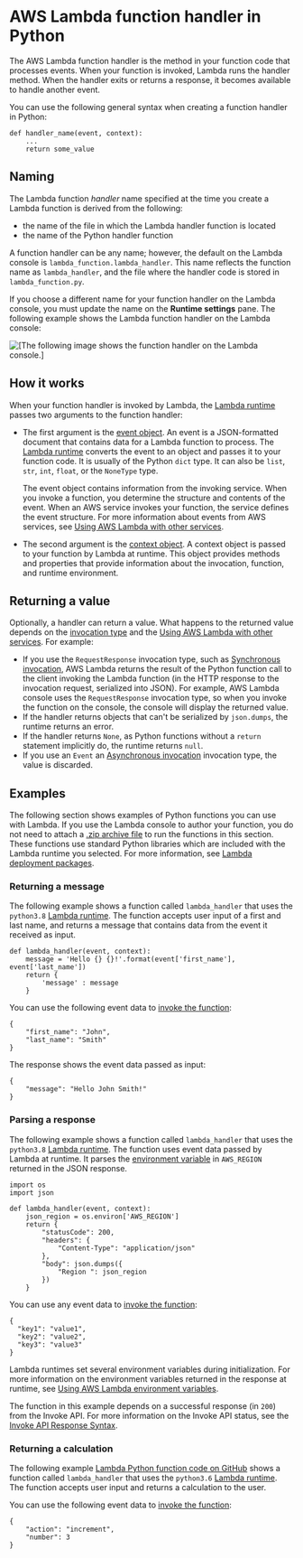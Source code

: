 # AWS Lambda function handler in Python<a name="python-handler"></a>

The AWS Lambda function handler is the method in your function code that processes events\. When your function is invoked, Lambda runs the handler method\. When the handler exits or returns a response, it becomes available to handle another event\.

You can use the following general syntax when creating a function handler in Python:

```
def handler_name(event, context): 
    ...
    return some_value
```

## Naming<a name="naming"></a>

The Lambda function *handler* name specified at the time you create a Lambda function is derived from the following:
+ the name of the file in which the Lambda handler function is located
+ the name of the Python handler function

A function handler can be any name; however, the default on the Lambda console is `lambda_function.lambda_handler`\. This name reflects the function name as `lambda_handler`, and the file where the handler code is stored in `lambda_function.py`\.

If you choose a different name for your function handler on the Lambda console, you must update the name on the **Runtime settings** pane\. The following example shows the Lambda function handler on the Lambda console:

![\[The following image shows the function handler on the Lambda console.\]](http://docs.aws.amazon.com/lambda/latest/dg/images/python-console-handler.png)

## How it works<a name="python-handler-how"></a>

When your function handler is invoked by Lambda, the [Lambda runtime](lambda-runtimes.md) passes two arguments to the function handler:
+ The first argument is the [event object](https://docs.aws.amazon.com/lambda/latest/dg/gettingstarted-concepts.html#gettingstarted-concepts-event)\. An event is a JSON\-formatted document that contains data for a Lambda function to process\. The [Lambda runtime](lambda-runtimes.md) converts the event to an object and passes it to your function code\. It is usually of the Python `dict` type\. It can also be `list`, `str`, `int`, `float`, or the `NoneType` type\.

  The event object contains information from the invoking service\. When you invoke a function, you determine the structure and contents of the event\. When an AWS service invokes your function, the service defines the event structure\. For more information about events from AWS services, see [Using AWS Lambda with other services](lambda-services.md)\.
+ The second argument is the [context object](python-context.md)\. A context object is passed to your function by Lambda at runtime\. This object provides methods and properties that provide information about the invocation, function, and runtime environment\.

## Returning a value<a name="python-handler-return"></a>

Optionally, a handler can return a value\. What happens to the returned value depends on the [invocation type](lambda-invocation.md) and the [Using AWS Lambda with other services](lambda-services.md)\. For example:
+ If you use the `RequestResponse` invocation type, such as [Synchronous invocation](invocation-sync.md), AWS Lambda returns the result of the Python function call to the client invoking the Lambda function \(in the HTTP response to the invocation request, serialized into JSON\)\. For example, AWS Lambda console uses the `RequestResponse` invocation type, so when you invoke the function on the console, the console will display the returned value\.
+ If the handler returns objects that can't be serialized by `json.dumps`, the runtime returns an error\.
+ If the handler returns `None`, as Python functions without a `return` statement implicitly do, the runtime returns `null`\.
+ If you use an `Event` an [Asynchronous invocation](invocation-async.md) invocation type, the value is discarded\.

## Examples<a name="python-example"></a>

The following section shows examples of Python functions you can use with Lambda\. If you use the Lambda console to author your function, you do not need to attach a [\.zip archive file](python-package.md) to run the functions in this section\. These functions use standard Python libraries which are included with the Lambda runtime you selected\. For more information, see [Lambda deployment packages](gettingstarted-package.md)\.

### Returning a message<a name="python-example-message"></a>

The following example shows a function called `lambda_handler` that uses the `python3.8` [Lambda runtime](lambda-runtimes.md)\. The function accepts user input of a first and last name, and returns a message that contains data from the event it received as input\.

```
def lambda_handler(event, context):
    message = 'Hello {} {}!'.format(event['first_name'], event['last_name'])  
    return { 
        'message' : message
    }
```

You can use the following event data to [invoke the function](https://docs.aws.amazon.com/lambda/latest/dg/getting-started-create-function.html#get-started-invoke-manually):

```
{
    "first_name": "John",
    "last_name": "Smith"
}
```

The response shows the event data passed as input:

```
{
    "message": "Hello John Smith!"
}
```

### Parsing a response<a name="python-example-parse"></a>

The following example shows a function called `lambda_handler` that uses the `python3.8` [Lambda runtime](lambda-runtimes.md)\. The function uses event data passed by Lambda at runtime\. It parses the [environment variable](configuration-envvars.md) in `AWS_REGION` returned in the JSON response\.

```
import os
import json
        
def lambda_handler(event, context):
    json_region = os.environ['AWS_REGION']
    return {
        "statusCode": 200,
        "headers": {
            "Content-Type": "application/json"
        },
        "body": json.dumps({
            "Region ": json_region
        })
    }
```

You can use any event data to [invoke the function](https://docs.aws.amazon.com/lambda/latest/dg/getting-started-create-function.html#get-started-invoke-manually):

```
{
  "key1": "value1",
  "key2": "value2",
  "key3": "value3"
}
```

Lambda runtimes set several environment variables during initialization\. For more information on the environment variables returned in the response at runtime, see [Using AWS Lambda environment variables](configuration-envvars.md)\.

The function in this example depends on a successful response \(in `200`\) from the Invoke API\. For more information on the Invoke API status, see the [Invoke API Response Syntax](https://docs.aws.amazon.com/lambda/latest/dg/API_Invoke.html#API_Invoke_ResponseSyntax)\.

### Returning a calculation<a name="python-example-userinputcalc"></a>

The following example [Lambda Python function code on GitHub](https://github.com/awsdocs/aws-doc-sdk-examples/blob/master/python/example_code/lambda/boto_client_examples/lambda_handler_basic.py) shows a function called `lambda_handler` that uses the `python3.6` [Lambda runtime](lambda-runtimes.md)\. The function accepts user input and returns a calculation to the user\.

You can use the following event data to [invoke the function](https://docs.aws.amazon.com/lambda/latest/dg/getting-started-create-function.html#get-started-invoke-manually):

```
{
    "action": "increment",
    "number": 3
}
```